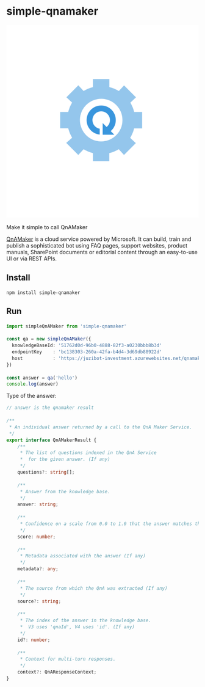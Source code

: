 # simple-qnamaker

![QnAMaker](docs/images/logo.png)

Make it simple to call QnAMaker

[QnAMaker](https://www.qnamaker.ai/) is a cloud service powered by Microsoft.
It can build, train and publish a sophisticated bot using FAQ pages,
support websites, product manuals,
SharePoint documents or editorial content through an easy-to-use UI or via REST APIs.

## Install

```shell
npm install simple-qnamaker
```

## Run

```ts
import simpleQnAMaker from 'simple-qnamaker'

const qa = new simpleQnAMaker({
  knowledgeBaseId: '51762d0d-96b0-4888-82f3-a0230bbb8b3d'
  endpointKey    : 'bc138303-260a-42fa-b4d4-3d69db88922d'
  host           : 'https://juzibot-investment.azurewebsites.net/qnamaker'
})

const answer = qa('hello')
console.log(answer)
```

Type of the answer:

```ts
// answer is the qnamaker result

/**
 * An individual answer returned by a call to the QnA Maker Service.
 */
export interface QnAMakerResult {
    /**
     * The list of questions indexed in the QnA Service
     *  for the given answer. (If any)
     */
    questions?: string[];

    /**
     * Answer from the knowledge base.
     */
    answer: string;

    /**
     * Confidence on a scale from 0.0 to 1.0 that the answer matches the users intent.
     */
    score: number;

    /**
     * Metadata associated with the answer (If any)
     */
    metadata?: any;

    /**
     * The source from which the QnA was extracted (If any)
     */
    source?: string;

    /**
     * The index of the answer in the knowledge base.
     *  V3 uses 'qnaId', V4 uses 'id'. (If any)
     */
    id?: number;

    /**
     * Context for multi-turn responses.
     */
    context?: QnAResponseContext;
}
```
